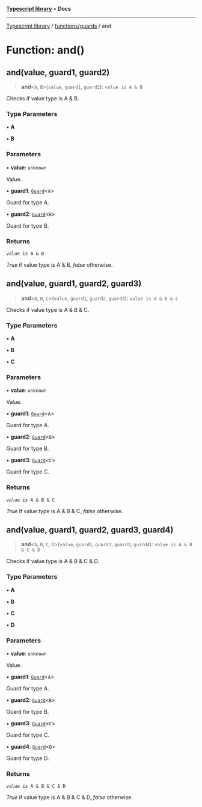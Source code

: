 [**Typescript library**](../../../index.md) • **Docs**

***

[Typescript library](../../../modules.md) / [functions/guards](../index.md) / and

# Function: and()

## and(value, guard1, guard2)

> **and**\<`A`, `B`\>(`value`, `guard1`, `guard2`): `value is A & B`

Checks if value type is A & B.

### Type Parameters

• **A**

• **B**

### Parameters

• **value**: `unknown`

Value.

• **guard1**: [`Guard`](../interfaces/Guard.md)\<`A`\>

Guard for type A.

• **guard2**: [`Guard`](../interfaces/Guard.md)\<`B`\>

Guard for type B.

### Returns

`value is A & B`

_True_ if value type is A & B, _false_ otherwise.

## and(value, guard1, guard2, guard3)

> **and**\<`A`, `B`, `C`\>(`value`, `guard1`, `guard2`, `guard3`): `value is A & B & C`

Checks if value type is A & B & C.

### Type Parameters

• **A**

• **B**

• **C**

### Parameters

• **value**: `unknown`

Value.

• **guard1**: [`Guard`](../interfaces/Guard.md)\<`A`\>

Guard for type A.

• **guard2**: [`Guard`](../interfaces/Guard.md)\<`B`\>

Guard for type B.

• **guard3**: [`Guard`](../interfaces/Guard.md)\<`C`\>

Guard for type C.

### Returns

`value is A & B & C`

_True_ if value type is A & B & C, _false_ otherwise.

## and(value, guard1, guard2, guard3, guard4)

> **and**\<`A`, `B`, `C`, `D`\>(`value`, `guard1`, `guard2`, `guard3`, `guard4`): `value is A & B & C & D`

Checks if value type is A & B & C & D.

### Type Parameters

• **A**

• **B**

• **C**

• **D**

### Parameters

• **value**: `unknown`

Value.

• **guard1**: [`Guard`](../interfaces/Guard.md)\<`A`\>

Guard for type A.

• **guard2**: [`Guard`](../interfaces/Guard.md)\<`B`\>

Guard for type B.

• **guard3**: [`Guard`](../interfaces/Guard.md)\<`C`\>

Guard for type C.

• **guard4**: [`Guard`](../interfaces/Guard.md)\<`D`\>

Guard for type D.

### Returns

`value is A & B & C & D`

_True_ if value type is A & B & C & D, _false_ otherwise.
